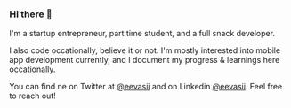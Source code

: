 ### Hi there 👋
I'm a startup entrepreneur, part time student, and a full snack developer.

I also code occationally, believe it or not. I'm mostly interested into mobile app development currently, and I document my progress & learnings here occationally.

You can find ne on Twitter at [@eevasii](https://www.twitter.com/eevasii) and on Linkedin [@eevasii](https://www.linkedin.com/in/eevasii/). Feel free to reach out!


<!--
**eevasii/eevasii** is a ✨ _special_ ✨ repository because its `README.md` (this file) appears on your GitHub profile.

Here are some ideas to get you started:

- 🔭 I’m currently working on ...
- 🌱 I’m currently learning ...
- 👯 I’m looking to collaborate on ...
- 🤔 I’m looking for help with ...
- 💬 Ask me about ...
- 📫 How to reach me: ...
- 😄 Pronouns: ...
- ⚡ Fun fact: ...
-->
